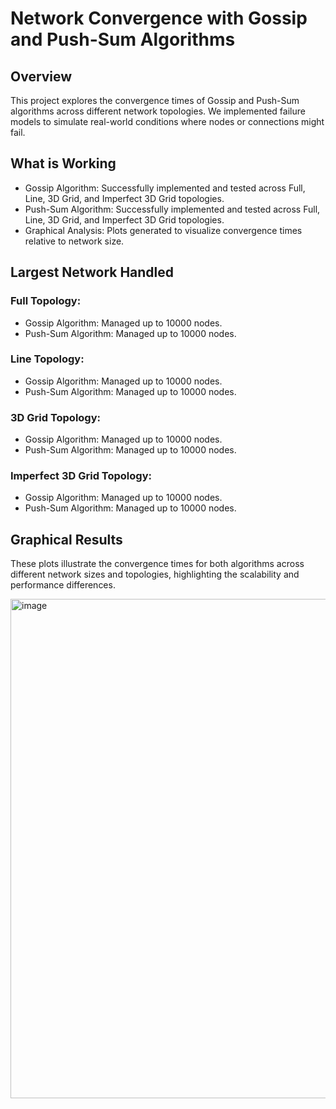# Network Convergence with Gossip and Push-Sum Algorithms

## Overview
This project explores the convergence times of Gossip and Push-Sum algorithms across different network topologies. We implemented failure models to simulate real-world conditions where nodes or connections might fail.

## What is Working
- Gossip Algorithm: Successfully implemented and tested across Full, Line, 3D Grid, and Imperfect 3D Grid topologies.
- Push-Sum Algorithm: Successfully implemented and tested across Full, Line, 3D Grid, and Imperfect 3D Grid topologies.
- Graphical Analysis: Plots generated to visualize convergence times relative to network size.

## Largest Network Handled
### Full Topology:
- Gossip Algorithm: Managed up to 10000 nodes.
- Push-Sum Algorithm: Managed up to 10000 nodes.
### Line Topology:
- Gossip Algorithm: Managed up to 10000 nodes.
- Push-Sum Algorithm: Managed up to 10000 nodes.
### 3D Grid Topology:
- Gossip Algorithm: Managed up to 10000 nodes.
- Push-Sum Algorithm: Managed up to 10000 nodes.
### Imperfect 3D Grid Topology:
- Gossip Algorithm: Managed up to 10000 nodes.
- Push-Sum Algorithm: Managed up to 10000 nodes.

## Graphical Results
These plots illustrate the convergence times for both algorithms across different network sizes and topologies, highlighting the scalability and performance differences.

<img width="799" alt="image" src="https://github.com/user-attachments/assets/d9732126-1580-4dd4-a7ed-569caf84f4d4">
